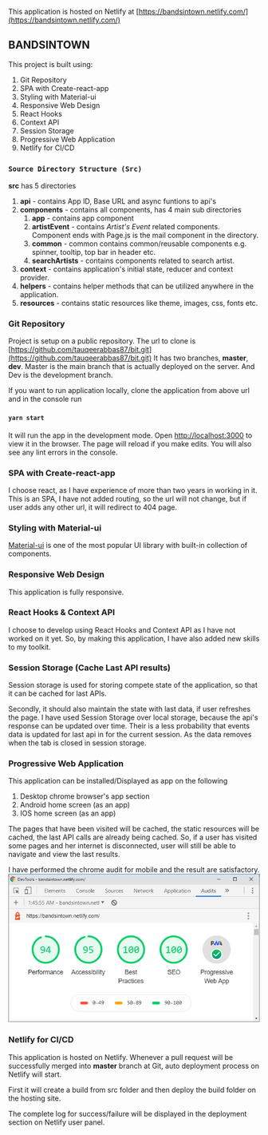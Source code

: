 This application is hosted on Netlify at [https://bandsintown.netlify.com/](https://bandsintown.netlify.com/)
## BANDSINTOWN

This project is built using:
1. Git Repository
2. SPA with Create-react-app
3. Styling with Material-ui 
4. Responsive Web Design
5. React Hooks
6. Context API
7. Session Storage
8. Progressive Web Application
9. Netlify for CI/CD

### `Source Directory Structure (Src)`
**src** has 5 directories 
1. **api** - contains App ID, Base URL and async funtions to api's
2. **components** - contains all components, has 4 main sub directories
    1. **app** - contains app component
    2. **artistEvent** - contains *Artist's Event* related components. Component ends with Page.js is the mail component in the directory.
    3. **common** - common contains common/reusable components e.g. spinner, tooltip, top bar in header etc.
    4. **searchArtists** - contains components related to search artist.
3. **context** - contains application's initial state, reducer and context provider.
4. **helpers** - contains helper methods that can be utilized anywhere in the application.
5. **resources** - contains static resources like theme, images, css, fonts etc.

### Git Repository

Project is setup on a public repository. The url to clone is [https://github.com/tauqeerabbas87/bit.git](https://github.com/tauqeerabbas87/bit.git)
It has two branches, **master**, **dev**. Master is the main branch that is actually deployed on the server. And Dev is the development branch.

If you want to run application locally, clone the application from above url and in the console run 
#### `yarn start` 
It will run the app in the development mode. Open [http://localhost:3000](http://localhost:3000) to view it in the browser.
The page will reload if you make edits. You will also see any lint errors in the console.


### SPA with Create-react-app

I choose react, as I have experience of more than two years in working in it. This is an SPA, I have not added routing, so the url will not change, but if user adds any other url, it will redirect to 404 page.

### Styling with Material-ui

[Material-ui](https://material-ui.com/) is one of the most popular UI library with built-in collection of components. 

### Responsive Web Design

This application is fully responsive.

### React Hooks & Context API

I choose to develop using React Hooks and Context API as I have not worked on it yet. So, by making this application, I have also added new skills to my toolkit.

### Session Storage (Cache Last API results)

Session storage is used for storing compete state of the application, so that it can be cached for last APIs.

Secondly, it should also maintain the state with last data, if user refreshes the page. I have used Session Storage over local storage, because the api's response can be updated over time. Their is a less probability that events data is updated for last api in for the current session. As the data removes when the tab is closed in session storage.

### Progressive Web Application

This application can be installed/Displayed as app on the following
 1. Desktop chrome browser's app section
 2. Android home screen (as an app)
 3. IOS home screen (as an app)
 
 The pages that have been visited will be cached, the static resources will be cached, the last API calls are already being cached. So, if a user has visited some pages and her internet is disconnected, user will still be able to navigate and view the last results.

I have performed the chrome audit for mobile and the result are satisfactory.
![alt text](./public/mobile_audit.png "Logo Title Text 1")

### Netlify for CI/CD

This application is hosted on Netlify. Whenever a pull request will be successfully merged into **master** branch at Git, auto deployment process on Netlify will start.
 
 First it will create a build from src folder and then deploy the build folder on the hosting site.
 
 The complete log for success/failure will be displayed in the deployment section on Netlify user panel.
